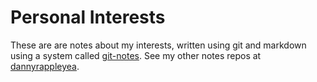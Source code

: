 # Personal Interests
These are are notes about my interests, written using git and markdown using a system called [git-notes](https://github.com/digitalreplica/git-notes). See my other notes repos at [dannyrappleyea](https://github.com/dannyrappleyea).
